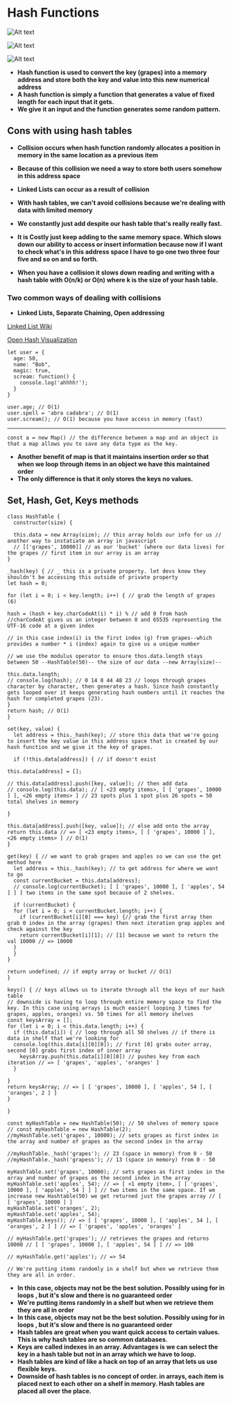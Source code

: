 # Hash Functions

![Alt text](./Hash-tables.png?raw=true "Title")

![Alt text](./hash-vs-arrays.png?raw=true "Title")

![Alt text](./hash-collisions.png?raw=true "Title")

* **Hash function is used to convert the key (grapes) into a memory address and store both the key and value into this new numerical address**
* **A hash function is simply a function that generates a value of fixed length for each input that it gets.**
* **We give it an input and the function generates some random pattern.**

## Cons with using hash tables

* **Collision occurs when hash function randomly allocates a position in memory in the same location as a previous item**
* **Because of this collision we need a way to store both users somehow in this address space**
* **Linked Lists can occur as a result of collision**
* **With hash tables, we can't avoid collisions because we're dealing with data with limited memory**

* **We constantly just add despite our hash table that's really really fast.**

* **It is Costly just keep adding to the same memory space. Which slows down our ability to access or insert information because now if I want to check what's in this address space I have to go one two three four five and so on and so forth.**

* **When you have a collision it slows down reading and writing with a hash table with O(n/k) or O(n) where k is the size of your hash table.**

### Two common ways of dealing with collisions

* **Linked Lists, Separate Chaining, Open addressing**

[Linked List Wiki](https://en.wikipedia.org/wiki/Hash_table)

[Open Hash Visualization](https://www.cs.usfca.edu/~galles/visualization/OpenHash.html)

    let user = {
      age: 50,
      name: "Bob",
      magic: true,
      scream: function() {
        console.log('ahhhh!');
      }
    }

    user.age; // O(1)
    user.spell = 'abra cadabra'; // O(1)
    user.scream(); // O(1) because you have access in memory (fast)
---

    const a = new Map() // the difference between a map and an object is that a map allows you to save any data type as the key.
* **Another benefit of map is that it maintains insertion order  so that when we loop through items in an object we have this maintained order**
* **The only difference is that it only stores the keys no values.**

## Set, Hash, Get, Keys methods

    class HashTable {
      constructor(size) {

      this.data = new Array(size); // this array holds our info for us // another way to instatiate an array in javascript
      // [['grapes', 10000]] // as our 'bucket' (where our data lives) for the grapes // first item in our array is an array
    }

    _hash(key) { // _ this is a private property. let devs know they shouldn't be accessing this outside of private property
    let hash = 0;

    for (let i = 0; i < key.length; i++) { // grab the length of grapes (6)

    hash = (hash + key.charCodeAt(i) * i) % // add 0 from hash
    //charCodeAt gives us an integer between 0 and 65535 representing the UTF-16 code at a given index

    // in this case index(i) is the first index (g) from grapes--which provides a number * i (index) again to give us a unique number

    // we use the modulus operator to ensure thos.data.length stays between 50 --HashTable(50)-- the size of our data --new Array(size)--

    this.data.length;
    // console.log(hash); // 0 14 8 44 48 23 // loops through grapes character by character, then generates a hash. Since hash constantly gets looped over it keeps generating hash numbers until it reaches the hash for completed grapes (23).
    }
    return hash; // O(1)
    }

    set(key, value) {
      let address = this._hash(key); // store this data that we're going to insert the key value in this address space that is created by our hash function and we give it the key of grapes.

      if (!this.data[address]) { // if doesn't exist

    this.data[address] = [];

    // this.data[address].push([key, value]); // then add data
    // console.log(this.data); // [ <23 empty items>, [ [ 'grapes', 10000 ] ], <26 empty items> ] // 23 spots plus 1 spot plus 26 spots = 50 total shelves in memory

    }

    this.data[address].push([key, value]); // else add onto the array
    return this.data // => [ <23 empty items>, [ [ 'grapes', 10000 ] ], <26 empty items> ] // O(1)
    }

    get(key) { // we want to grab grapes and apples so we can use the get method here
      let address = this._hash(key); // to get address for where we want to go
      const currentBucket = this.data[address];
      // console.log(currentBucket); [ [ 'grapes', 10000 ], [ 'apples', 54 ] ] ] two items in the same spot because of 2 shelves.

      if (currentBucket) {
      for (let i = 0; i < currentBucket.length; i++) {
        if (currentBucket[i][0] === key) {// grab the first array then grab 0 index in the array (grapes) then next iteration grap apples and check against the key
        return currentBucket[i][1]; // [1] because we want to return the val 10000 // => 10000
      }
      }
    }

    return undefined; // if empty array or bucket // O(1)
    }

    keys() { // keys allows us to iterate through all the keys of our hash table
    // downside is having to loop through entire memory space to find the key. In this case using arrays is much easier( looping 3 times for grapes, apples, oranges) vs. 50 times for all memory shelves
    const keysArray = [];
    for (let i = 0; i < this.data.length; i++) {
      if (this.data[i]) { // loop through all 50 shelves // if there is data in shelf that we're looking for
      console.log(this.data[i][0][0]); // first [0] grabs outer array, second [0] grabs first index of inner array
        keysArray.push(this.data[i][0][0]) // pushes key from each iteration // => [ 'grapes', 'apples', 'oranges' ]
      }

    }
    return keysArray; // => [ [ 'grapes', 10000 ], [ 'apples', 54 ], [ 'oranges', 2 ] ]
    }

    }

    const myHashTable = new HashTable(50); // 50 shelves of memory space
    // const myHashTable = new HashTable(2);
    //myHashTable.set('grapes', 10000); // sets grapes as first index in the array and number of grapes as the second index in the array

    //myHashTable._hash('grapes'); // 23 (space in memory) from 0 - 50
    //myHashTable._hash('grapess'); // 13 (space in memory) from 0 - 50

    myHashTable.set('grapes', 10000); // sets grapes as first index in the array and number of grapes as the second index in the array
    myHashTable.set('apples', 54); // => [ <1 empty item>, [ [ 'grapes', 10000 ], [ 'apples', 54 ] ] ] // two items in the same space. If we increase new Hashtable(50) we get returned just the grapes array // [ [ 'grapes', 10000 ] ]
    myHashTable.set('oranges', 2);
    myHashTable.set('apples', 54);
    myHashTable.keys(); // => [ [ 'grapes', 10000 ], [ 'apples', 54 ], [ 'oranges', 2 ] ] // => [ 'grapes', 'apples', 'oranges' ]

    // myHashTable.get('grapes'); // retrieves the grapes and returns 10000 // [ [ 'grapes', 10000 ], [ 'apples', 54 ] ] // => 100

    // myHashTable.get('apples'); // => 54

    // We're putting items randomly in a shelf but when we retrieve them they are all in order.
* **In this case, objects may not be the best solution. Possibly using for in loops , but it's slow and there is no guaranteed order**
* **We're putting items randomly in a shelf but when we retrieve them they are all in order**
* **In this case, objects may not be the best solution. Possibly using for in loops , but it's slow and there is no guaranteed order**
* **Hash tables are great when you want quick access to certain values. This is why hash tables are so common databases.**
* **Keys are called indexes in an array. Advantages is we can select the key in a hash table but not in an array which we have to loop.**
* **Hash tables are kind of like a hack on top of an array that lets us use flexible keys.**
* **Downside of hash tables is no concept of order. in arrays, each item is placed next to each other on a shelf in memory. Hash tables are placed all over the place.**